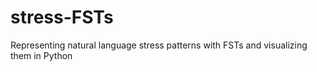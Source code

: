 # stress-FSTs
Representing natural language stress patterns with FSTs and visualizing them in Python
